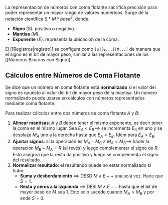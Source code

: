 La representación de números con coma flotante sacrifica precisión para poder representar un mayor rango de valores numéricos. Surge de la notación científica $S * M * base ^E$, donde:

- **Signo** (S): positivo o negativo.
- **Mantisa** ($M$).
- **Exponente** ($E$): representa la ubicación de la coma.

El [[Registros|registro]] se configura como `[S][E...][M...]` de manera que el signo es el bit de mayor peso, similar a las representaciones de los [[Números Binarios con Signo]].

## Cálculos entre Números de Coma Flotante

Se dice que un número en coma flotante está **normalizado** si el valor del signo es opuesto al valor del bit de mayor peso de la mantisa. Un número normalizado puede usarse en cálculos con números representados mediante coma flotante.

Para realizar cálculos entre dos números de coma flotante $A$ y $B$:

1. **Alinear mantisas**: $A$ y $B$ deben tener el mismo exponente, es decir tener la coma en el mismo lugar. Sea $E_A \lt E_B \implies$ se incrementa $E_A$ en uno y se desplaza $M_A$ uno a la derecha hasta que $E_A = E_B$. Ídem para $E_A \gt E_B$.
2. **Ajustar signos**: si la operación es $M_A - M_B \land M_A < M_B \implies$ hacer la operación $M_B - M_A = R$ (al revés) y luego complementar el signo de $R$. Esto asegura que la resta da positivo y luego se complementa el signo del resultado.
3. **Normalizar resultado**: el resultando puede no estar normalizado si hubo:
	- **Suma y desbordamiento** $\implies$ DESD $M \land E++$ una sola vez. Hace que $S = 1$.
	- **Resta y ceros a la izquierda** $\implies$ DESI $M \land E--$ hasta que el bit de mayor peso de $M$ sea 1. Esto solo sucede cuando $M_A > M_B$ y por ende $S = 0$.
